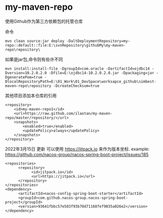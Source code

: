 # my-maven-repo
使用Github作为第三方依赖包的托管仓库

命令  
```
mvn clean source:jar deploy -DaltDeploymentRepository=my-repo::default::file:E:\svnRepository\githubMy\my-maven-repo\repository\

```
如果是jar包,命令则有些许不同
```
mvn install:install-file -DgroupId=com.oracle -DartifactId=ojdbc14 -Dversion=10.2.0.2.0 -Dfile=E:\ojdbc14-10.2.0.2.0.jar -Dpackaging=jar -DgeneratePom=true -DlocalRepositoryPath=E:\01_Work\01_DevSpace\worksapce_github\simbest-maven-repo\repository -DcreateChecksum=true 

```

其他项目添加本仓库的引用  
```
<repository>
    <id>my-maven-repo1</id>
    <url>https://raw.github.com/ilaotan/my-maven-repo/master/repository/</url>
    <snapshots>
        <enabled>true</enabled>
        <updatePolicy>always</updatePolicy>
    </snapshots>
</repository>
```

2022年3月15日 更新
可以使用 https://jitpack.io 来作为版本坐标.
example: https://github.com/nacos-group/nacos-spring-boot-project/issues/185
```
<repositories>
	  <repository>
		    <id>jitpack.io</id>
		    <url>https://jitpack.io</url>
	  </repository>
</repositories>
<dependency>
	  <artifactId>nacos-config-spring-boot-starter</artifactId>
	  <groupId>com.github.nacos-group.nacos-spring-boot-project</groupId>
	  <version>93641fbbc57e583f93b70d71168fef9035a026e2</version>
</dependency>
```
